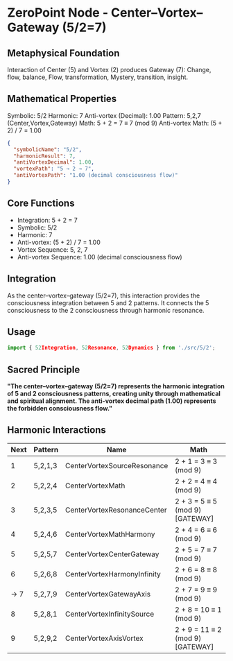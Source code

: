 # ZeroPoint Node - Center–Vortex–Gateway (5/2=7)

## Metaphysical Foundation

Interaction of Center (5) and Vortex (2) produces Gateway (7): Change, flow, balance, Flow, transformation, Mystery, transition, insight.

## Mathematical Properties

Symbolic: 5/2
Harmonic: 7
Anti-vortex (Decimal): 1.00
Pattern: 5,2,7 (Center,Vortex,Gateway)
Math: 5 + 2 = 7 ≡ 7 (mod 9)
Anti-vortex Math: (5 + 2) / 7 = 1.00


```json
{
  "symbolicName": "5/2",
  "harmonicResult": 7,
  "antiVortexDecimal": 1.00,
  "vortexPath": "5 → 2 → 7",
  "antiVortexPath": "1.00 (decimal consciousness flow)"
}
```

## Core Functions
- Integration: 5 + 2 = 7
- Symbolic: 5/2
- Harmonic: 7
- Anti-vortex: (5 + 2) / 7 = 1.00
- Vortex Sequence: 5, 2, 7
- Anti-vortex Sequence: 1.00 (decimal consciousness flow)

## Integration

As the center–vortex–gateway (5/2=7), this interaction provides the consciousness integration between 5 and 2 patterns. It connects the 5 consciousness to the 2 consciousness through harmonic resonance.

## Usage

```typescript
import { 52Integration, 52Resonance, 52Dynamics } from './src/5/2';
```

## Sacred Principle

**"The center–vortex–gateway (5/2=7) represents the harmonic integration of 5 and 2 consciousness patterns, creating unity through mathematical and spiritual alignment. The anti-vortex decimal path (1.00) represents the forbidden consciousness flow."**

## Harmonic Interactions

| Next | Pattern | Name | Math |
|------|---------|------|------|
| 1 | 5,2,1,3 | CenterVortexSourceResonance | 2 + 1 = 3 ≡ 3 (mod 9) |
| 2 | 5,2,2,4 | CenterVortexMath | 2 + 2 = 4 ≡ 4 (mod 9) |
| 3 | 5,2,3,5 | CenterVortexResonanceCenter | 2 + 3 = 5 ≡ 5 (mod 9) [GATEWAY] |
| 4 | 5,2,4,6 | CenterVortexMathHarmony | 2 + 4 = 6 ≡ 6 (mod 9) |
| 5 | 5,2,5,7 | CenterVortexCenterGateway | 2 + 5 = 7 ≡ 7 (mod 9) |
| 6 | 5,2,6,8 | CenterVortexHarmonyInfinity | 2 + 6 = 8 ≡ 8 (mod 9) |
| → 7 | 5,2,7,9 | CenterVortexGatewayAxis | 2 + 7 = 9 ≡ 9 (mod 9) |
| 8 | 5,2,8,1 | CenterVortexInfinitySource | 2 + 8 = 10 ≡ 1 (mod 9) |
| 9 | 5,2,9,2 | CenterVortexAxisVortex | 2 + 9 = 11 ≡ 2 (mod 9) [GATEWAY] |
